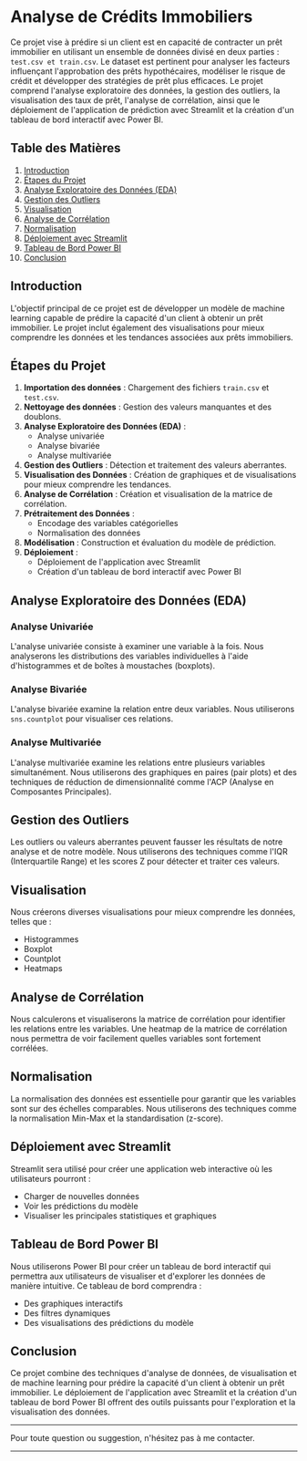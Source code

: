 
# Analyse de Crédits Immobiliers

Ce projet vise à prédire si un client est en capacité de contracter un prêt immobilier en utilisant un ensemble de données divisé en deux parties : `test.csv et train.csv`. Le dataset est pertinent pour analyser les facteurs influençant l'approbation des prêts hypothécaires, modéliser le risque de crédit et développer des stratégies de prêt plus efficaces. Le projet comprend l'analyse exploratoire des données, la gestion des outliers, la visualisation des taux de prêt, l'analyse de corrélation, ainsi que le déploiement de l'application de prédiction avec Streamlit et la création d'un tableau de bord interactif avec Power BI.

## Table des Matières

1. [Introduction](#introduction)
2. [Étapes du Projet](#étapes-du-projet)
3. [Analyse Exploratoire des Données (EDA)](#analyse-exploratoire-des-données-eda)
4. [Gestion des Outliers](#gestion-des-outliers)
5. [Visualisation](#visualisation)
6. [Analyse de Corrélation](#analyse-de-corrélation)
7. [Normalisation](#normalisation)
8. [Déploiement avec Streamlit](#déploiement-avec-streamlit)
9. [Tableau de Bord Power BI](#tableau-de-bord-power-bi)
10. [Conclusion](#conclusion)

## Introduction

L'objectif principal de ce projet est de développer un modèle de machine learning capable de prédire la capacité d'un client à obtenir un prêt immobilier. Le projet inclut également des visualisations pour mieux comprendre les données et les tendances associées aux prêts immobiliers.

## Étapes du Projet

1. **Importation des données** : Chargement des fichiers `train.csv` et `test.csv`.
2. **Nettoyage des données** : Gestion des valeurs manquantes et des doublons.
3. **Analyse Exploratoire des Données (EDA)** :
    - Analyse univariée
    - Analyse bivariée
    - Analyse multivariée
4. **Gestion des Outliers** : Détection et traitement des valeurs aberrantes.
5. **Visualisation des Données** : Création de graphiques et de visualisations pour mieux comprendre les tendances.
6. **Analyse de Corrélation** : Création et visualisation de la matrice de corrélation.
7. **Prétraitement des Données** :
    - Encodage des variables catégorielles
    - Normalisation des données
8. **Modélisation** : Construction et évaluation du modèle de prédiction.
9. **Déploiement** :
    - Déploiement de l'application avec Streamlit
    - Création d'un tableau de bord interactif avec Power BI

## Analyse Exploratoire des Données (EDA)

### Analyse Univariée
L'analyse univariée consiste à examiner une variable à la fois. Nous analyserons les distributions des variables individuelles à l'aide d'histogrammes et de boîtes à moustaches (boxplots).

### Analyse Bivariée
L'analyse bivariée examine la relation entre deux variables. Nous utiliserons `sns.countplot` pour visualiser ces relations.

### Analyse Multivariée
L'analyse multivariée examine les relations entre plusieurs variables simultanément. Nous utiliserons des graphiques en paires (pair plots) et des techniques de réduction de dimensionnalité comme l'ACP (Analyse en Composantes Principales).

## Gestion des Outliers

Les outliers ou valeurs aberrantes peuvent fausser les résultats de notre analyse et de notre modèle. Nous utiliserons des techniques comme l'IQR (Interquartile Range) et les scores Z pour détecter et traiter ces valeurs.

## Visualisation

Nous créerons diverses visualisations pour mieux comprendre les données, telles que :

- Histogrammes
- Boxplot
- Countplot
- Heatmaps

## Analyse de Corrélation

Nous calculerons et visualiserons la matrice de corrélation pour identifier les relations entre les variables. Une heatmap de la matrice de corrélation nous permettra de voir facilement quelles variables sont fortement corrélées.

## Normalisation

La normalisation des données est essentielle pour garantir que les variables sont sur des échelles comparables. Nous utiliserons des techniques comme la normalisation Min-Max et la standardisation (z-score).

## Déploiement avec Streamlit

Streamlit sera utilisé pour créer une application web interactive où les utilisateurs pourront :

- Charger de nouvelles données
- Voir les prédictions du modèle
- Visualiser les principales statistiques et graphiques

## Tableau de Bord Power BI

Nous utiliserons Power BI pour créer un tableau de bord interactif qui permettra aux utilisateurs de visualiser et d'explorer les données de manière intuitive. Ce tableau de bord comprendra :

- Des graphiques interactifs
- Des filtres dynamiques
- Des visualisations des prédictions du modèle

## Conclusion

Ce projet combine des techniques d'analyse de données, de visualisation et de machine learning pour prédire la capacité d'un client à obtenir un prêt immobilier. Le déploiement de l'application avec Streamlit et la création d'un tableau de bord Power BI offrent des outils puissants pour l'exploration et la visualisation des données.

---

Pour toute question ou suggestion, n'hésitez pas à me contacter. 

---

